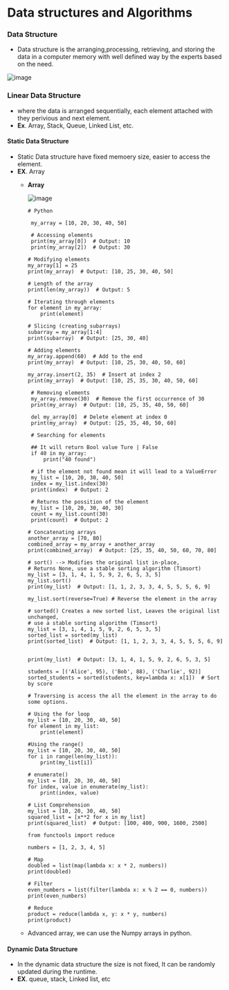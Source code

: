 # Data structures and Algorithms

### Data Structure

 - Data structure is the arranging,processing, retrieving, and storing the data in a computer memory with well defined way by the experts based on the need.

![image](https://github.com/user-attachments/assets/2b82b1b3-0fa1-473a-87b1-f15fe1bb0af8)


### Linear Data Structure
 - where the data is arranged sequentially, each element attached with they perivious and next element.
 - **Ex**. Array, Stack, Queue, Linked List, etc.
 
 #### Static Data Structure
 - Static Data structure have fixed memoery size, easier to access the element.
 - **EX**. Array
     - **Array**

          ![image](https://github.com/user-attachments/assets/cf998776-6e9a-47e7-b155-7eedd1b673ed)


        ```
        # Python
         
         my_array = [10, 20, 30, 40, 50]
         
         # Accessing elements
         print(my_array[0])  # Output: 10
         print(my_array[2])  # Output: 30

         ```
         ```
         # Modifying elements
         my_array[1] = 25
         print(my_array)  # Output: [10, 25, 30, 40, 50]

         ```
         ``` 
         # Length of the array
         print(len(my_array))  # Output: 5
         ```
         ```
         # Iterating through elements
         for element in my_array:
             print(element)
         ```

         ```
         # Slicing (creating subarrays)
         subarray = my_array[1:4]
         print(subarray)  # Output: [25, 30, 40]
         ```
         ```
         # Adding elements
         my_array.append(60)  # Add to the end
         print(my_array)  # Output: [10, 25, 30, 40, 50, 60]
         ```

         ```
         my_array.insert(2, 35)  # Insert at index 2
         print(my_array)  # Output: [10, 25, 35, 30, 40, 50, 60]
         ```

        ```
         # Removing elements
         my_array.remove(30)  # Remove the first occurrence of 30
         print(my_array)  # Output: [10, 25, 35, 40, 50, 60]
         ```
        ```
         del my_array[0]  # Delete element at index 0
         print(my_array)  # Output: [25, 35, 40, 50, 60]
         ```
        ```
         # Searching for elements

         ## It will return Bool value Ture | False
         if 40 in my_array:
             print("40 found")

         # if the element not found mean it will lead to a ValueError
         my_list = [10, 20, 30, 40, 50]
         index = my_list.index(30)
         print(index)  # Output: 2

         # Returns the possition of the element
         my_list = [10, 20, 30, 40, 30]
         count = my_list.count(30)
         print(count)  # Output: 2
         ```
         ```
         # Concatenating arrays
         another_array = [70, 80]
         combined_array = my_array + another_array
         print(combined_array)  # Output: [25, 35, 40, 50, 60, 70, 80]
         ```
         ```
         # sort() --> Modifies the original list in-place,
         # Returns None, use a stable sorting algorithm (Timsort)
         my_list = [3, 1, 4, 1, 5, 9, 2, 6, 5, 3, 5]
         my_list.sort()
         print(my_list)  # Output: [1, 1, 2, 3, 3, 4, 5, 5, 5, 6, 9]

         my_list.sort(reverse=True) # Reverse the element in the array
         ```
         ```
         # sorted() Creates a new sorted list, Leaves the original list unchanged,
         # use a stable sorting algorithm (Timsort)
         my_list = [3, 1, 4, 1, 5, 9, 2, 6, 5, 3, 5]
         sorted_list = sorted(my_list)
         print(sorted_list)  # Output: [1, 1, 2, 3, 3, 4, 5, 5, 5, 6, 9]   

         print(my_list)  # Output: [3, 1, 4, 1, 5, 9, 2, 6, 5, 3, 5]

         students = [('Alice', 95), ('Bob', 88), ('Charlie', 92)]
         sorted_students = sorted(students, key=lambda x: x[1])  # Sort by score
         ```
         ```
         # Traversing is access the all the element in the array to do some options.

         # Using the for loop
         my_list = [10, 20, 30, 40, 50]
         for element in my_list:
             print(element)

         #Using the range()
         my_list = [10, 20, 30, 40, 50]
         for i in range(len(my_list)):
             print(my_list[i])

         # enumerate() 
         my_list = [10, 20, 30, 40, 50]
         for index, value in enumerate(my_list):
             print(index, value)

         # List Comprehension
         my_list = [10, 20, 30, 40, 50]
         squared_list = [x**2 for x in my_list]
         print(squared_list)  # Output: [100, 400, 900, 1600, 2500]

         ```

         ```
         from functools import reduce

         numbers = [1, 2, 3, 4, 5]

         # Map
         doubled = list(map(lambda x: x * 2, numbers))
         print(doubled)

         # Filter
         even_numbers = list(filter(lambda x: x % 2 == 0, numbers))
         print(even_numbers)

         # Reduce
         product = reduce(lambda x, y: x * y, numbers)
         print(product)
         ```

      - Advanced array, we can use the Numpy arrays in python.
        
 #### Dynamic Data Structure
 - In the dynamic data structure the size is not fixed, It can be randomly updated during the runtime.
 - **EX**. queue, stack, Linked list, etc

   
